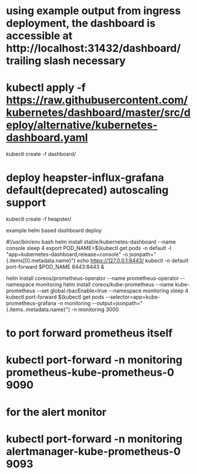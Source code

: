 # using example output from ingress deployment, the dashboard is accessible at http://localhost:31432/dashboard/   trailing slash necessary
# kubectl apply -f https://raw.githubusercontent.com/kubernetes/dashboard/master/src/deploy/alternative/kubernetes-dashboard.yaml
kubectl create -f dashboard/

# deploy heapster-influx-grafana default(deprecated) autoscaling support
kubectl create -f heapster/










example helm based dashboard deploy

#!/usr/bin/env bash
helm install stable/kubernetes-dashboard --name console
sleep 4
export POD_NAME=$(kubectl get pods -n default -l "app=kubernetes-dashboard,release=console" -o jsonpath="{.items[0].metadata.name}")
echo https://127.0.0.1:8443/
kubectl -n default port-forward $POD_NAME 8443:8443 &





helm install coreos/prometheus-operator --name prometheus-operator --namespace monitoring
helm install coreos/kube-prometheus --name kube-prometheus --set global.rbacEnable=true --namespace monitoring
sleep 4
kubectl port-forward $(kubectl get  pods --selector=app=kube-prometheus-grafana -n  monitoring --output=jsonpath="{.items..metadata.name}") -n monitoring  3000

# to port forward prometheus itself
# kubectl port-forward -n monitoring prometheus-kube-prometheus-0 9090


# for the alert monitor
# kubectl port-forward -n monitoring alertmanager-kube-prometheus-0 9093